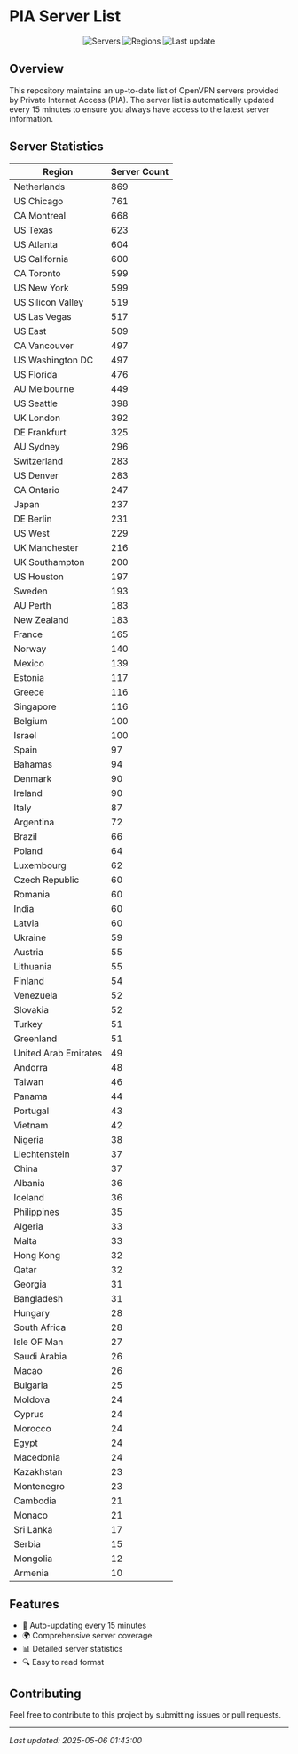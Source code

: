 # PIA Server List

<div align="center">

![Servers](https://img.shields.io/badge/servers-16,369-blue)
![Regions](https://img.shields.io/badge/regions-97-blue)
![Last update](https://img.shields.io/badge/Last_Updated-May_5_2025_20:43_EST-blue)

</div>

## Overview
This repository maintains an up-to-date list of OpenVPN servers provided by Private Internet Access (PIA). The server list is automatically updated every 15 minutes to ensure you always have access to the latest server information.

## Server Statistics
| Region | Server Count |
|--------|--------------|
| Netherlands                    | 869          |
| US Chicago                     | 761          |
| CA Montreal                    | 668          |
| US Texas                       | 623          |
| US Atlanta                     | 604          |
| US California                  | 600          |
| CA Toronto                     | 599          |
| US New York                    | 599          |
| US Silicon Valley              | 519          |
| US Las Vegas                   | 517          |
| US East                        | 509          |
| CA Vancouver                   | 497          |
| US Washington DC               | 497          |
| US Florida                     | 476          |
| AU Melbourne                   | 449          |
| US Seattle                     | 398          |
| UK London                      | 392          |
| DE Frankfurt                   | 325          |
| AU Sydney                      | 296          |
| Switzerland                    | 283          |
| US Denver                      | 283          |
| CA Ontario                     | 247          |
| Japan                          | 237          |
| DE Berlin                      | 231          |
| US West                        | 229          |
| UK Manchester                  | 216          |
| UK Southampton                 | 200          |
| US Houston                     | 197          |
| Sweden                         | 193          |
| AU Perth                       | 183          |
| New Zealand                    | 183          |
| France                         | 165          |
| Norway                         | 140          |
| Mexico                         | 139          |
| Estonia                        | 117          |
| Greece                         | 116          |
| Singapore                      | 116          |
| Belgium                        | 100          |
| Israel                         | 100          |
| Spain                          | 97           |
| Bahamas                        | 94           |
| Denmark                        | 90           |
| Ireland                        | 90           |
| Italy                          | 87           |
| Argentina                      | 72           |
| Brazil                         | 66           |
| Poland                         | 64           |
| Luxembourg                     | 62           |
| Czech Republic                 | 60           |
| Romania                        | 60           |
| India                          | 60           |
| Latvia                         | 60           |
| Ukraine                        | 59           |
| Austria                        | 55           |
| Lithuania                      | 55           |
| Finland                        | 54           |
| Venezuela                      | 52           |
| Slovakia                       | 52           |
| Turkey                         | 51           |
| Greenland                      | 51           |
| United Arab Emirates           | 49           |
| Andorra                        | 48           |
| Taiwan                         | 46           |
| Panama                         | 44           |
| Portugal                       | 43           |
| Vietnam                        | 42           |
| Nigeria                        | 38           |
| Liechtenstein                  | 37           |
| China                          | 37           |
| Albania                        | 36           |
| Iceland                        | 36           |
| Philippines                    | 35           |
| Algeria                        | 33           |
| Malta                          | 33           |
| Hong Kong                      | 32           |
| Qatar                          | 32           |
| Georgia                        | 31           |
| Bangladesh                     | 31           |
| Hungary                        | 28           |
| South Africa                   | 28           |
| Isle OF Man                    | 27           |
| Saudi Arabia                   | 26           |
| Macao                          | 26           |
| Bulgaria                       | 25           |
| Moldova                        | 24           |
| Cyprus                         | 24           |
| Morocco                        | 24           |
| Egypt                          | 24           |
| Macedonia                      | 24           |
| Kazakhstan                     | 23           |
| Montenegro                     | 23           |
| Cambodia                       | 21           |
| Monaco                         | 21           |
| Sri Lanka                      | 17           |
| Serbia                         | 15           |
| Mongolia                       | 12           |
| Armenia                        | 10           |

## Features
- 🔄 Auto-updating every 15 minutes
- 🌍 Comprehensive server coverage
- 📊 Detailed server statistics
- 🔍 Easy to read format

## Contributing
Feel free to contribute to this project by submitting issues or pull requests.

---
*Last updated: 2025-05-06 01:43:00*